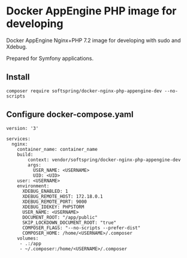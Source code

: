 # Docker AppEngine PHP image for developing

Docker AppEngine Nginx+PHP 7.2 image for developing with sudo and Xdebug.

Prepared for Symfony applications.

## Install

    composer require softspring/docker-nginx-php-appengine-dev --no-scripts
    
## Configure docker-compose.yaml

    version: '3'
    
    services:
      nginx:
        container_name: container_name
        build:
            context: vendor/softspring/docker-nginx-php-appengine-dev
            args:
              USER_NAME: <USERNAME>
              UID: <UID>
        user: <USERNAME>
        environment:
          XDEBUG_ENABLED: 1
          XDEBUG_REMOTE_HOST: 172.18.0.1
          XDEBUG_REMOTE_PORT: 9000
          XDEBUG_IDEKEY: PHPSTORM
          USER_NAME: <USERNAME>
          DOCUMENT_ROOT: "/app/public"
          SKIP_LOCKDOWN_DOCUMENT_ROOT: "true"
          COMPOSER_FLAGS: "--no-scripts --prefer-dist"
          COMPOSER_HOME: /home/<USERNAME>/.composer
        volumes:
         - .:/app
         - ~/.composer:/home/<USERNAME>/.composer

